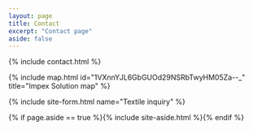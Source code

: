 ```yaml
---
layout: page
title: Contact
excerpt: "Contact page"
aside: false
---
```


{% include contact.html %}

{% include map.html id="1VXnnYJL6GbGUOd29NSRbTwyHM05Za--_" title="Impex Solution map" %}

{% include site-form.html name="Textile inquiry" %}

{% if page.aside == true %}{% include site-aside.html %}{% endif %}
